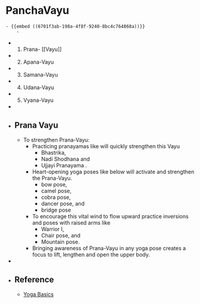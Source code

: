 # PanchaVayu
	- {{embed ((6701f3ab-198a-4f8f-9240-8bc4c764868a))}}
		-
- 1. Prana- [[Vayu]]
- 2. Apana-Vayu
- 3. Samana-Vayu
- 4. Udana-Vayu
- 5. Vyana-Vayu
-
- ## Prana Vayu
	- To strengthen Prana-Vayu:
		- Practicing pranayamas like will quickly strengthen this Vayu
			- Bhastrika,
			- Nadi Shodhana and
			- Ujjayi Pranayama .
		- Heart-opening yoga poses like below  will activate and strengthen the Prana-Vayu.
			- bow pose,
			- camel pose,
			- cobra pose,
			- dancer pose, and
			- bridge pose
		- To encourage this vital wind to flow upward practice inversions and poses with raised arms like
			- Warrior I,
			- Chair pose, and
			- Mountain pose.
		- Bringing awareness of Prana-Vayu in any yoga pose creates a focus to lift, lengthen and open the upper body.
-
- ## Reference
	- [Yoga Basics](https://www.yogabasics.com/learn/the-five-vayus/)